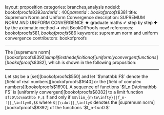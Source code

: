 layout: proposition
categories: branches,analysis
nodeid: bookofproofs$8393
orderid: 400
parentid: bookofproofs$8381
title: Supremum Norm and Uniform Convergence
description: SUPREMUM NORM AND UNIFORM CONVERGENCE ★ graduate maths ✔ step by step ✚ by the axiomatic method ➜ visit BookOfProofs now!
references: bookofproofs$581,bookofproofs$586
keywords: supremum norm and uniform convergence
contributors: bookofproofs

---
The [supremum norm][bookofproofs$8392] simplifies the definition of [uniformly convergent functions][bookofproofs$8382], which is shown in the following proposition:

---

Let `$D$` be a [set][bookofproofs$550] and let `$\mathbb F$` denote the [field of real numbers][bookofproofs$1640] or the [field of complex numbers][bookofproofs$1690]. A sequence of functions `$f_n:D\to\mathbb F$` is [uniformly convergent][bookofproofs$8382] to a limit function `$f:D\to\mathbb F,$` if and only if `$$\lim_{n\to\infty}||f_n-f||_\infty=0,$$` where `$||\cdot||_\infty$` denotes the [supremum norm][bookofproofs$8392] of the functions `$f_n-f$` on `$D.$`
